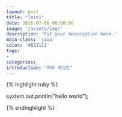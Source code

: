 ```yaml
---
layout: post
title: "Test1"
date: 2016-07-06 06:00:00
image: '/assets/img/'
description: 'Put your description here.'
main-class: 'java'
color: '#B31111'
tags:
- 
categories:
introduction: "자바 테스트"
---
```




{% highlight ruby %}


system.out.println("hello world");

{% endhighlight %}

